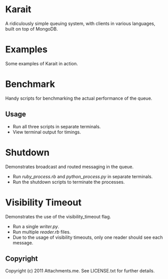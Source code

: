 Karait
======

A ridiculously simple queuing system, with clients in various languages, built on top of MongoDB.

Examples
========

Some examples of Karait in action.

Benchmark
=========

Handy scripts for benchmarking the actual performance of the queue.

Usage
-----

* Run all three scripts in separate terminals.
* View terminal output for timings.

Shutdown
========

Demonstrates broadcast and routed messaging in the queue.

* Run _ruby_process.rb_ and _python_process.py_ in separate terminals.
* Run the shutdown scripts to terminate the processes.

Visibility Timeout
==================

Demonstrates the use of the visibility_timeout flag.

* Run a single _writer.py_.
* Run multiple _reader.rb_ files.
* Due to the usage of visibility timeouts, only one reader should see each message.

Copyright
---------

Copyright (c) 2011 Attachments.me. See LICENSE.txt for
further details.